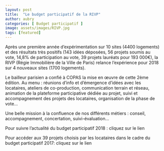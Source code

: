 ```yaml
---
layout: post
title:  "Le budget participatif de la RIVP"
author: aubry
categories: [ Budget participatif ]
image: assets/images/RIVP.jpg
tags: [featured]
---
```


Après une première année d’expérimentation sur 10 sites (4400 logements) et des résultats très positifs (143 idées déposées, 56 projets soumis au vote, 14,8% de participation au vote, 39 projets lauréats pour 193 000€), la RIVP (Régie Immobilière de la Ville de Paris) relance l’expérience pour 2018 sur 4 nouveaux sites (1700 logements).

Le bailleur parisien a confié à COPAS la mise en œuvre de cette 2ème édition. Au menu : réunions d’info et d’émergence d’idées avec les locataires, ateliers de co-production, communication terrain et réseau, animation de la plateforme participative dédiée au projet, suivi et accompagnement des projets des locataires, organisation de la phase de vote…

Une belle mission à la confluence de nos différents métiers : conseil, accompagnement, concertation, suivi-évaluation…

Pour suivre l’actualité du budget participatif 2018 : cliquez sur le lien

Pour accéder aux 39 projets choisis par les locataires dans le cadre du budget participatif 2017: cliquez sur le lien
